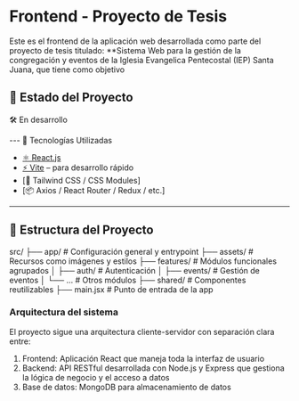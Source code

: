 # Frontend - Proyecto de Tesis

Este es el frontend de la aplicación web desarrollada como parte del proyecto de tesis titulado: **Sistema Web para la gestión de la congregación y eventos de la Iglesia Evangelica Pentecostal (IEP) Santa Juana, que tiene como objetivo

## 📌 Estado del Proyecto
🛠 En desarrollo

--- 🚀 Tecnologías Utilizadas

- [⚛️ React.js](https://reactjs.org/)
- [⚡️ Vite](https://vitejs.dev/) – para desarrollo rápido
- [🎨 Tailwind CSS / CSS Modules]
- [📦 Axios / React Router / Redux / etc.]

--- 
## 📂 Estructura del Proyecto
src/
├── app/ # Configuración general y entrypoint
├── assets/ # Recursos como imágenes y estilos
├── features/ # Módulos funcionales agrupados
│ ├── auth/ # Autenticación
│ ├── events/ # Gestión de eventos
│ └── ... # Otros módulos
├── shared/ # Componentes reutilizables
├── main.jsx # Punto de entrada de la app

### Arquitectura del sistema

El proyecto sigue una arquitectura cliente-servidor con separación clara entre:

1. Frontend: Aplicación React que maneja toda la interfaz de usuario
2. Backend: API RESTful desarrollada con Node.js y Express que gestiona la lógica de negocio y el acceso a datos
3. Base de datos: MongoDB para almacenamiento de datos
